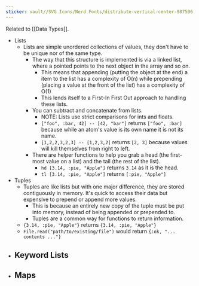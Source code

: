 ```yaml
---
sticker: vault//SVG Icons/Nerd Fonts/distribute-vertical-center-987596.svg
---
```

Related to [[Data Types]]. 
- Lists
	- Lists are simple unordered collections of values, they don't have to be unique nor of the same type. 
		- The way that this structure is implemented is via a linked list, where a pointed points to the next object in the array and so on. 
			- This means that appending (putting the object at the end) a item to the list has a complexity of O(n) while prepending (placing a value at the front of the list) has a complexity of O(1)
			- This lends itself to a First-In First Out approach to handling these lists. 
		- You can subtract and concatenate from lists. 
			- NOTE: Lists use strict comparisons for ints and floats. 
			- `["foo", :bar, 42] -- [42, "bar"]` returns `["foo", :bar]` because while an atom's value is its own name it is not its name. 
			- `[1,2,2,3,2,3] -- [1,2,3,2]` returns `[2, 3]` because values will kill themselves from right to left. 
		- There are helper functions to help you grab a head (the first-most value on a list) and the tail (the rest of the list). 
			- `hd [3.14, :pie, "Apple"]` returns `3.14` as it is the head. 
			- `tl [3.14, :pie, "Apple"]` returns `[:pie, "Apple"]`
- Tuples
	- Tuples are like lists but with one major difference, they are stored contiguously in memory. It's quick to access their data but expensive to prepend or append more values. 
		- This is because an entirely new copy of the tuple must be put into memory, instead of being appended or prepended to. 
		- Tuples are a common way for functions to return information. 
	- `{3.14, :pie, "Apple"}` returns `{3.14, :pie, "Apple"}`
	- `File.read("path/to/existing/file")` would return `{:ok, "... contents ..."}`
- Keyword Lists
	- 
- Maps
	- 